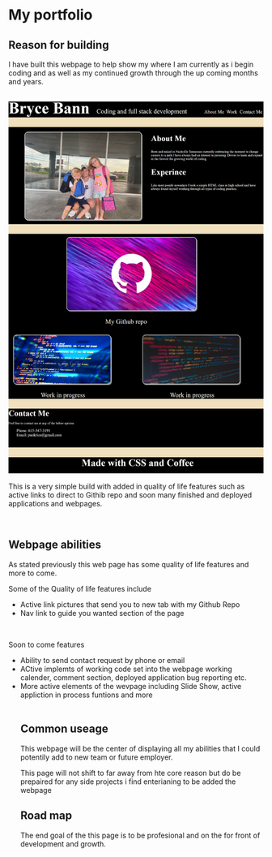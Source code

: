# My portfolio 
<a name="readme-top"></a>

## Reason for building

<p>I have built this webpage to help show my where I am currently as i begin coding and as well as my continued growth through the up coming months and years.</p>
<br>
<img src="Images/webpage.png">

<p>This is a very simple build with added in quality of life features such as active links to direct to Githib repo and soon many finished and deployed applications and webpages.</p>
<br>

## Webpage abilities
<p>As stated previously this web page has some quality of life features and more to come.</p>
<p>Some of the Quality of life features include</p>
<ul>
<li>Active link pictures that send you to new tab with my Github Repo</li>
<li>Nav link to guide you wanted section of the page</li>
</ul>
<br>
<p>Soon to come features</p>
<ul>
<li>Ability to send contact request by phone or email</li>
<li>ACtive implemts of working code set into the webpage working calender, comment section, deployed application bug reporting etc.</li>
<li>More active elements of the wevpage including Slide Show, active appliction in process funtions and more</li>
<br>

## Common useage
<p>This webpage will be the center of displaying all my abilities that I could potentily add to new team or future employer.</p>
<p>This page will not shift to far away from hte core reason but do be prepaired for any side projects i find enterianing to be added the webpage</p>


## Road map
<p>The end goal of the this page is to be profesional and on the for front of development and growth.</p>

